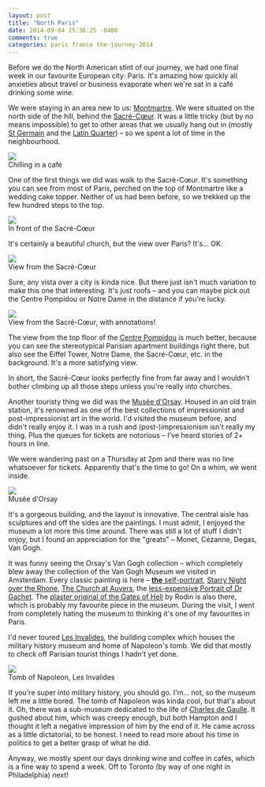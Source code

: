 ```yaml
---
layout: post
title: "North Paris"
date: 2014-09-04 15:36:25 -0400
comments: true
categories: paris france the-journey-2014
---
```


Before we do the North American stint of our journey, we had one final week in our favourite European city: Paris. It's amazing how quickly all anxieties about travel or business evaporate when we're sat in a café drinking some wine.

We were staying in an area new to us: [Montmartre](http://en.wikipedia.org/wiki/Montmartre). We were situated on the north side of the hill, behind the [Sacré-Cœur](http://en.wikipedia.org/wiki/Basilique_du_Sacr%C3%A9-C%C5%93ur,_Paris). It was a little tricky (but by no means impossible) to get to other areas that we usually hang out in (mostly [St Germain](http://en.wikipedia.org/wiki/Saint-Germain-des-Pr%C3%A9s) and the [Latin Quarter](http://en.wikipedia.org/wiki/Latin_Quarter,_Paris)) – so we spent a lot of time in the neighbourhood.

<div class="img">
  <a href="{{ root_url }}/images/the-journey/paris/sept/cafe.jpg">
    <img src="/images/the-journey/paris/sept/cafe.jpg">
  </a>
  <div class="alt">Chilling in a café</div>
</div> 

One of the first things we did was walk to the Sacré-Cœur. It's something you can see from most of Paris, perched on the top of Montmartre like a wedding cake topper. Neither of us had been before, so we trekked up the few hundred steps to the top.

<div class="img">
  <a href="{{ root_url }}/images/the-journey/paris/sept/sc.jpg">
    <img src="/images/the-journey/paris/sept/sc.jpg">
  </a>
  <div class="alt">In front of the Sacré-Cœur</div>
</div> 

It's certainly a beautiful church, but the view over Paris? It's... OK.

<div class="img">
  <a href="{{ root_url }}/images/the-journey/paris/sept/view-sc.jpg">
    <img src="/images/the-journey/paris/sept/view-sc.jpg">
  </a>
  <div class="alt">View from the Sacré-Cœur</div>
</div>

Sure, any vista over a city is kinda nice. But there just isn't much variation to make this one that interesting. It's just roofs – and you can maybe pick out the Centre Pompidou or Notre Dame in the distance if you're lucky.

<div class="img">
  <a href="{{ root_url }}/images/the-journey/paris/sept/view-sc-annotated.jpg">
    <img src="/images/the-journey/paris/sept/view-sc-annotated.jpg">
  </a>
  <div class="alt">View from the Sacré-Cœur, with annotations!</div>
</div>

The view from the top floor of the [Centre Pompidou](http://en.wikipedia.org/wiki/Centre_Georges_Pompidou) is much better, because you can see the stereotypical Parisian apartment buildings right there, but also see the Eiffel Tower, Notre Dame, the Sacré-Cœur, etc. in the background. It's a more satisfying view. 

In short, the Sacré-Cœur looks perfectly fine from far away and I wouldn't bother climbing up all those steps unless you're really into churches.

Another touristy thing we did was the [Musée d'Orsay](http://en.wikipedia.org/wiki/Mus%C3%A9e_d%27Orsay). Housed in an old train station, it's renowned as one of the best collections of impressionist and post-impressionist art in the world. I'd visited the museum before, and didn't really enjoy it. I was in a rush and (post-)impressionism isn't really my thing. Plus the queues for tickets are notorious – I've heard stories of 2+ hours in line.

We were wandering past on a Thursday at 2pm and there was no line whatsoever for tickets. Apparently that's the time to go! On a whim, we went inside.

<div class="img">
  <a href="{{ root_url }}/images/the-journey/paris/sept/orsay.jpg">
    <img src="/images/the-journey/paris/sept/orsay.jpg">
  </a>
  <div class="alt">Musée d'Orsay</div>
</div>

It's a gorgeous building, and the layout is innovative. The central aisle has sculptures and off the sides are the paintings. I must admit, I enjoyed the museum a lot more this time around. There was still a lot of stuff I didn't enjoy, but I found an appreciation for the "greats" – Monet, Cézanne, Degas, Van Gogh.

It was funny seeing the Orsay's Van Gogh collection – which completely blew away the collection of the Van Gogh Museum we visited in Amsterdam. Every classic painting is here – <a href="http://en.wikipedia.org/wiki/Vincent_van_Gogh#mediaviewer/File:Vincent_van_Gogh_-_Self-Portrait_-_Google_Art_Project.jpg"><strong>the</strong> self-portrait</a>, [Starry Night over the Rhone](http://en.wikipedia.org/wiki/Starry_Night_Over_the_Rhone), [The Church at Auvers](http://en.wikipedia.org/wiki/The_Church_at_Auvers), the [less-expensive Portrait of Dr Gachet](http://en.wikipedia.org/wiki/Portrait_of_Dr._Gachet). The [plaster original of the Gates of Hell](http://en.wikipedia.org/wiki/The_Gates_of_Hell) by Rodin is also there, which is probably my favourite piece in the museum. During the visit, I went from completely hating the museum to thinking it's one of my favourites in Paris.

I'd never toured [Les Invalides](http://en.wikipedia.org/wiki/Les_Invalides), the building complex which houses the military history museum and home of Napoleon's tomb. We did that mostly to check off Parisian tourist things I hadn't yet done.

<div class="img">
  <a href="{{ root_url }}/images/the-journey/paris/sept/tomb.jpg">
    <img src="/images/the-journey/paris/sept/tomb.jpg">
  </a>
  <div class="alt">Tomb of Napoleon, Les Invalides</div>
</div>

If you're super into military history, you should go. I'm... not, so the museum left me a little bored. The tomb of Napoleon was kinda cool, but that's about it. Oh, there was a sub-museum dedicated to the life of [Charles de Gaulle](http://en.wikipedia.org/wiki/Charles_de_Gaulle). It gushed about him, which was creepy enough, but both Hampton and I thought it left a negative impression of him by the end of it. He came across as a little dictatorial, to be honest. I need to read more about his time in politics to get a better grasp of what he did.

Anyway, we mostly spent our days drinking wine and coffee in cafés, which is a fine way to spend a week. Off to Toronto (by way of one night in Philadelphia) next!